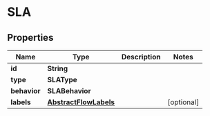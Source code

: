 

# SLA


## Properties

| Name | Type | Description | Notes |
|------------ | ------------- | ------------- | -------------|
|**id** | **String** |  |  |
|**type** | **SLAType** |  |  |
|**behavior** | **SLABehavior** |  |  |
|**labels** | [**AbstractFlowLabels**](AbstractFlowLabels.md) |  |  [optional] |



